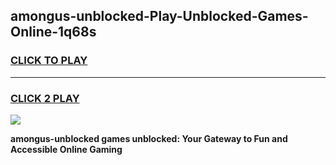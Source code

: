 
## amongus-unblocked-Play-Unblocked-Games-Online-1q68s
<h3>
<a href="https://premium76.site?title=amongus-unblocked&ref=25A">CLICK TO PLAY</a></h3>
<hr>

<h3>
<a href="https://premium76.site?title=amongus-unblocked&ref=25A">CLICK 2 PLAY</a>
  
</h3>

<a href="https://premium76.site?title=amongus-unblocked&ref=25A"><img src="https://clearcache.store/games.png"></a>


**amongus-unblocked games unblocked: Your Gateway to Fun and Accessible Online Gaming**
